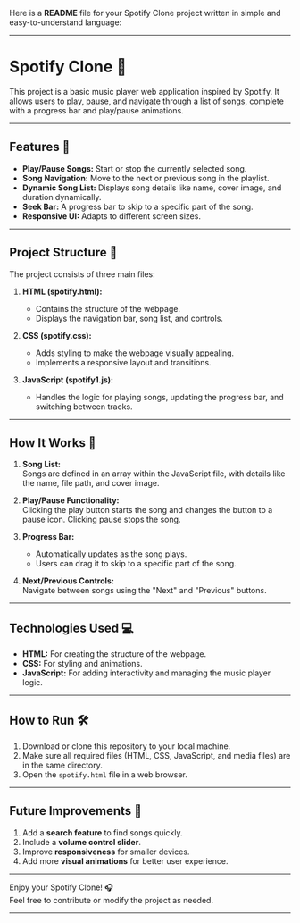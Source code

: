 Here is a **README** file for your Spotify Clone project written in simple and easy-to-understand language:

---

# Spotify Clone 🎵

This project is a basic music player web application inspired by Spotify. It allows users to play, pause, and navigate through a list of songs, complete with a progress bar and play/pause animations.

---

## Features 🚀

- **Play/Pause Songs:** Start or stop the currently selected song.
- **Song Navigation:** Move to the next or previous song in the playlist.
- **Dynamic Song List:** Displays song details like name, cover image, and duration dynamically.
- **Seek Bar:** A progress bar to skip to a specific part of the song.
- **Responsive UI:** Adapts to different screen sizes.

---

## Project Structure 📂

The project consists of three main files:

1. **HTML (spotify.html):**  
   - Contains the structure of the webpage.
   - Displays the navigation bar, song list, and controls.

2. **CSS (spotify.css):**  
   - Adds styling to make the webpage visually appealing.
   - Implements a responsive layout and transitions.

3. **JavaScript (spotify1.js):**  
   - Handles the logic for playing songs, updating the progress bar, and switching between tracks.

---

## How It Works 🤔

1. **Song List:**  
   Songs are defined in an array within the JavaScript file, with details like the name, file path, and cover image.

2. **Play/Pause Functionality:**  
   Clicking the play button starts the song and changes the button to a pause icon. Clicking pause stops the song.

3. **Progress Bar:**  
   - Automatically updates as the song plays.  
   - Users can drag it to skip to a specific part of the song.

4. **Next/Previous Controls:**  
   Navigate between songs using the "Next" and "Previous" buttons.

---

## Technologies Used 💻

- **HTML:** For creating the structure of the webpage.
- **CSS:** For styling and animations.
- **JavaScript:** For adding interactivity and managing the music player logic.

---

## How to Run 🛠️

1. Download or clone this repository to your local machine.
2. Make sure all required files (HTML, CSS, JavaScript, and media files) are in the same directory.
3. Open the `spotify.html` file in a web browser.

---


## Future Improvements 📝

1. Add a **search feature** to find songs quickly.
2. Include a **volume control slider**.
3. Improve **responsiveness** for smaller devices.
4. Add more **visual animations** for better user experience.

---

Enjoy your Spotify Clone! 🎧  
Feel free to contribute or modify the project as needed.

--- 

